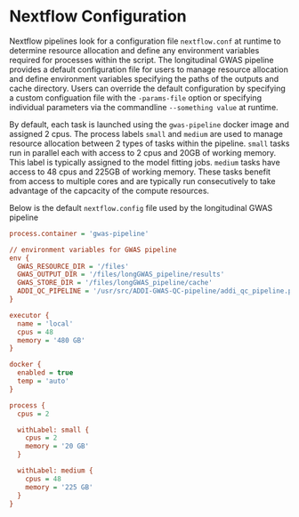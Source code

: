 # Nextflow Configuration

Nextflow pipelines look for a configuration file `nextflow.conf` at runtime to determine resource allocation and
define any environment variables required for processes within the script. The longitudinal GWAS pipeline 
provides a default configuration file for users to manage resource allocation and define environment
variables specifying the paths of the outputs and cache directory. Users can override the default configuration 
by specifying a custom configuation file with the `-params-file` option or specifying individual parameters via
the commandline `--something value` at runtime.

By default, each task is launched using the `gwas-pipeline` docker image and assigned 2 cpus. The process labels
`small` and `medium` are used to manage resource allocation between 2 types of tasks within the pipeline. `small`
tasks run in parallel each with access to 2 cpus and 20GB of working memory. This label is typically assigned to 
the model fitting jobs. `medium` tasks have access to 48 cpus and 225GB of working memory. These tasks benefit 
from access to multiple cores and are typically run consecutively to take advantage of the capcacity of the 
compute resources.

Below is the default `nextflow.config` file used by the longitudinal GWAS pipeline

```ini
process.container = 'gwas-pipeline'

// environment variables for GWAS pipeline
env {
  GWAS_RESOURCE_DIR = '/files'
  GWAS_OUTPUT_DIR = '/files/longGWAS_pipeline/results'
  GWAS_STORE_DIR = '/files/longGWAS_pipeline/cache'
  ADDI_QC_PIPELINE = '/usr/src/ADDI-GWAS-QC-pipeline/addi_qc_pipeline.py'
}

executor {
  name = 'local'
  cpus = 48
  memory = '480 GB'
}

docker {
  enabled = true
  temp = 'auto'
}

process {
  cpus = 2

  withLabel: small {
    cpus = 2
    memory = '20 GB'
  }

  withLabel: medium {
    cpus = 48
    memory = '225 GB'
  }
}
```

